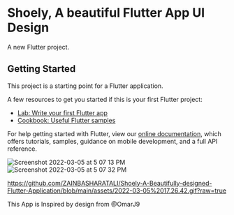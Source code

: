 # Shoely, A beautiful Flutter App UI Design

A new Flutter project.

## Getting Started

This project is a starting point for a Flutter application.

A few resources to get you started if this is your first Flutter project:

- [Lab: Write your first Flutter app](https://flutter.dev/docs/get-started/codelab)
- [Cookbook: Useful Flutter samples](https://flutter.dev/docs/cookbook)

For help getting started with Flutter, view our
[online documentation](https://flutter.dev/docs), which offers tutorials,
samples, guidance on mobile development, and a full API reference.

![Screenshot 2022-03-05 at 5 07 13 PM](https://user-images.githubusercontent.com/62956793/156882290-f2f02c17-118c-4db1-9374-387ed61b8dfe.png)
![Screenshot 2022-03-05 at 5 07 32 PM](https://user-images.githubusercontent.com/62956793/156882311-01f218ee-327e-484e-8913-e52b0d639d64.png)


https://github.com/ZAINBASHARATALI/Shoely-A-Beautifully-designed-Flutter-Application/blob/main/assets/2022-03-05%2017.26.42.gif?raw=true







This App is Inspired by design from @OmarJ9
